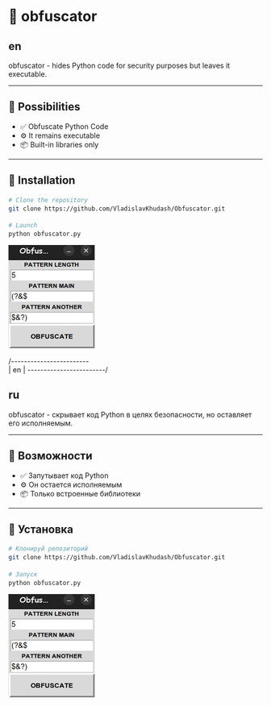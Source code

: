 # 🌟 obfuscator
 
## en
obfuscator - hides Python code for security purposes but leaves it executable.

---
## 🚀 Possibilities

- ✅ Obfuscate Python Code
- ⚙️ It remains executable
- 📦 Built-in libraries only

---

## 🧰 Installation

```bash
# Clone the repository
git clone https://github.com/VladislavKhudash/Obfuscator.git

# Launch
python obfuscator.py
```

![obfuscator](obfuscator.png)

 /------------------------\
|        en                |
 \------------------------/


## ru
obfuscator - скрывает код Python в целях безопасности, но оставляет его исполняемым.

---
## 🚀 Возможности

- ✅ Запутывает код Python
- ⚙️ Он остается исполняемым
- 📦 Только встроенные библиотеки

---

## 🧰 Установка

```bash
# Клонируй репозиторий
git clone https://github.com/VladislavKhudash/Obfuscator.git

# Запуск
python obfuscator.py
```

![obfuscator](obfuscator.png)
